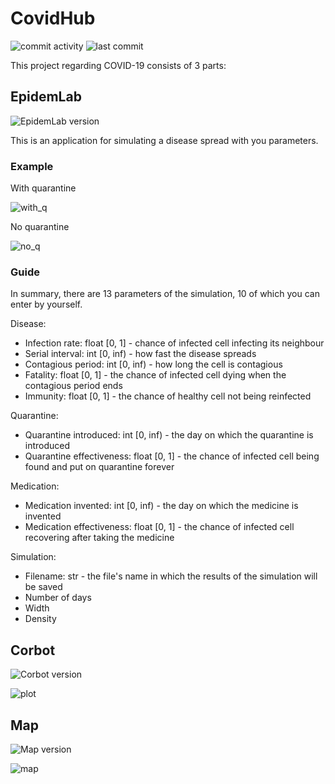 # CovidHub

![commit activity](https://img.shields.io/github/commit-activity/m/kenticent9/corbot_ua) ![last commit](https://img.shields.io/github/last-commit/kenticent9/corbot_ua)

This project regarding COVID-19 consists of 3 parts:

## EpidemLab

![EpidemLab version](https://img.shields.io/badge/version-1.0-informational)

This is an application for simulating a disease spread with you parameters.

### Example

With quarantine

![with_q](https://github.com/kenticent9/corbot_ua/blob/master/images/with_q.gif)

No quarantine

![no_q](https://github.com/kenticent9/corbot_ua/blob/master/images/no_q.gif)

### Guide

In summary, there are 13 parameters of the simulation, 10 of which you can enter by yourself.

Disease:
* Infection rate: float [0, 1] - chance of infected cell infecting its neighbour
* Serial interval: int [0, inf) - how fast the disease spreads
* Contagious period: int [0, inf) - how long the cell is contagious
* Fatality: float [0, 1] - the chance of infected cell dying when the contagious period ends
* Immunity: float [0, 1] - the chance of healthy cell not being reinfected

Quarantine:
* Quarantine introduced: int [0, inf) - the day on which the quarantine is introduced
* Quarantine effectiveness: float [0, 1] - the chance of infected cell being found and put on quarantine forever

Medication:
* Medication invented: int [0, inf) - the day on which the medicine is invented
* Medication effectiveness: float [0, 1] - the chance of infected cell recovering after taking the medicine

Simulation:
* Filename: str - the file's name in which the results of the simulation will be saved
* Number of days
* Width
* Density

## Corbot

![Corbot version](https://img.shields.io/badge/version-1.0-informational)

![plot](https://github.com/kenticent9/corbot_ua/blob/master/images/bot.png)

## Map

![Map version](https://img.shields.io/badge/version-1.1-informational)

![map](https://github.com/kenticent9/corbot_ua/blob/master/images/map.png)
